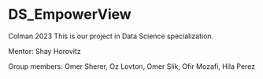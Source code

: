 # DS_EmpowerView
Colman 2023
This is our project in Data Science specialization.

Mentor: 
Shay Horovitz

Group members:
Omer Sherer,
Oz Lovton,
Omer Slik,
Ofir Mozafi,
Hila Perez
